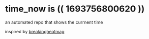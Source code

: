 # time_now is (( 1693756800620 ))

an automated repo that shows the currnent time

inspired by [breakingheatmap](https://github.com/breakingheatmap/breakingheatmap)